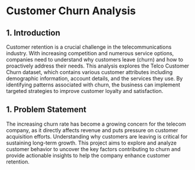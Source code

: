 # Customer Churn Analysis

## 1. Introduction
Customer retention is a crucial challenge in the telecommunications industry. With increasing competition and numerous service options, companies need to understand why customers leave (churn) and how to proactively address their needs.
This analysis explores the Telco Customer Churn dataset, which contains various customer attributes including demographic information, account details, and the services they use. By identifying patterns associated with churn, the business can implement targeted strategies to improve customer loyalty and satisfaction.

## 1. Problem Statement
The increasing churn rate has become a growing concern for the telecom company, as it directly affects revenue and puts pressure on customer acquisition efforts. Understanding why customers are leaving is critical for sustaining long-term growth. This project aims to explore and analyze customer behavior to uncover the key factors contributing to churn and provide actionable insights to help the company enhance customer retention.

